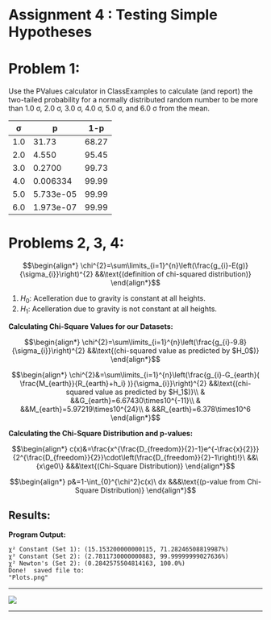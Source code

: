 # Assignment 4 : Testing Simple Hypotheses

# Problem 1:
Use the PValues calculator in ClassExamples to calculate (and report) the two-tailed probability for a normally distributed random number to be more than 1.0 σ, 2.0 σ, 3.0 σ, 4.0 σ, 5.0 σ, and 6.0 σ from the mean. 

| σ   | p         | 1-p   |
| --- | --------- | ----- |
| 1.0 | 31.73     | 68.27 |
| 2.0 | 4.550     | 95.45 |
| 3.0 | 0.2700    | 99.73 |
| 4.0 | 0.006334  | 99.99 |
| 5.0 | 5.733e-05 | 99.99 |
| 6.0 | 1.973e-07 | 99.99 |

# Problems 2, 3, 4:

$$\begin{align*}
\chi^{2}=\sum\limits_{i=1}^{n}\left(\frac{g_{i}-E(g)}{\sigma_{i}}\right)^{2} &&\text{(definition of chi-squared distribution)}
\end{align*}$$

1. $H_0$: Acelleration due to gravity is constant at all heights.
2. $H_1$: Acelleration due to gravity is not constant at all heights.

**Calculating Chi-Square Values for our Datasets:**

$$\begin{align*}
\chi^{2}=\sum\limits_{i=1}^{n}\left(\frac{g_{i}-9.8}{\sigma_{i}}\right)^{2} &&\text{(chi-squared value as predicted by $H_0$)}
\end{align*}$$

$$\begin{align*}
\chi^{2}&=\sum\limits_{i=1}^{n}\left(\frac{g_{i}-G_{earth}( \frac{M_{earth}}{R_{earth}+h_i} )}{\sigma_{i}}\right)^{2} &&\text{(chi-squared value as predicted by $H_1$)}\\
& &&G_{earth}=6.67430\times10^{-11}\\
& &&M_{earth}=5.97219\times10^{24}\\
& &&R_{earth}=6.378\times10^6
\end{align*}$$


**Calculating the Chi-Square Distribution and p-values:**

$$\begin{align*}
c(x)&=\frac{x^{\frac{D_{freedom}}{2}-1}e^{-\frac{x}{2}}}{2^{\frac{D_{freedom}}{2}}\cdot\left(\frac{D_{freedom}}{2}-1\right)!}\ &&\{x\ge0\} &&&\text{(Chi-Square Distribution)}
\end{align*}$$

$$\begin{align*}
p&=1-\int_{0}^{\chi^2}c(x)\ dx &&&\text{(p-value from Chi-Square Distribution)}
\end{align*}$$

## Results:

**Program Output:**
```
χ² Constant (Set 1): (15.153200000000115, 71.28246508819987%)
χ² Constant (Set 2): (2.7811730000000883, 99.99999999027636%)
χ² Newton's (Set 2): (0.2842575504814163, 100.0%)
Done!  saved file to:
"Plots.png"
```

---

![](https://github.com/phsx315-sp23/assignment4-Mamba-Grant/blob/main/Plots.png)

---